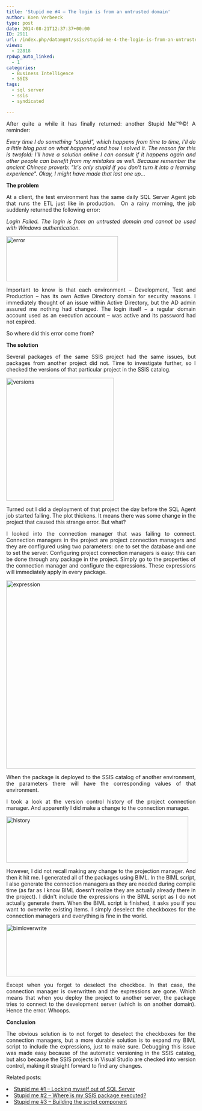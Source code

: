 ```yaml
---
title: 'Stupid me #4 – The login is from an untrusted domain'
author: Koen Verbeeck
type: post
date: 2014-08-21T12:37:37+00:00
ID: 2911
url: /index.php/datamgmt/ssis/stupid-me-4-the-login-is-from-an-untrusted-domain/
views:
  - 22818
rp4wp_auto_linked:
  - 1
categories:
  - Business Intelligence
  - SSIS
tags:
  - sql server
  - ssis
  - syndicated

---
```

<p style="text-align: justify">
  After quite a while it has finally returned: another Stupid Me™®©! A reminder:
</p>

<p style="text-align: justify">
  <em>Every time I do something "stupid", which happens from time to time, I'll do a little blog post on what happened and how I solved it. The reason for this is twofold: I'll have a solution online I can consult if it happens again and other people can benefit from my mistakes as well. Because remember the ancient Chinese proverb</em>: <em>"It's only stupid if you don't turn it into a learning experience". </em><em>Okay, I might have made that last one up...</em>
</p>

<p style="text-align: justify">
  <strong>The problem</strong>
</p>

<p style="text-align: justify">
  At a client, the test environment has the same daily SQL Server Agent job that runs the ETL just like in production.  On a rainy morning, the job suddenly returned the following error:
</p>

<p style="text-align: justify">
  <em>Login Failed. The login is from an untrusted domain and cannot be used with Windows authentication.</em>
</p>

<p style="text-align: justify">
  <a href="https://lessthandot.z19.web.core.windows.net/wp-content/uploads/2014/08/error.png"><img class="alignnone size-full wp-image-2913" src="https://lessthandot.z19.web.core.windows.net/wp-content/uploads/2014/08/error.png" alt="error" width="297" height="120" /></a>
</p>

<p style="text-align: justify">
  Important to know is that each environment – Development, Test and Production – has its own Active Directory domain for security reasons. I immediately thought of an issue within Active Directory, but the AD admin assured me nothing had changed. The login itself – a regular domain account used as an execution account – was active and its password had not expired.
</p>

<p style="text-align: justify">
  So where did this error come from?
</p>

<p style="text-align: justify">
  <strong>The solution</strong>
</p>

<p style="text-align: justify">
  Several packages of the same SSIS project had the same issues, but packages from another project did not. Time to investigate further, so I checked the versions of that particular project in the SSIS catalog.
</p>

<p style="text-align: justify">
  <a href="https://lessthandot.z19.web.core.windows.net/wp-content/uploads/2014/08/versions.png"><img class="alignnone size-full wp-image-2916" src="https://lessthandot.z19.web.core.windows.net/wp-content/uploads/2014/08/versions.png" alt="versions" width="286" height="327" srcset="https://lessthandot.z19.web.core.windows.net/wp-content/uploads/2014/08/versions.png 286w, https://lessthandot.z19.web.core.windows.net/wp-content/uploads/2014/08/versions-262x300.png 262w" sizes="(max-width: 286px) 100vw, 286px" /></a>
</p>

<p style="text-align: justify">
  Turned out I did a deployment of that project the day before the SQL Agent job started failing. The plot thickens. It means there was some change in the project that caused this strange error. But what?
</p>

<p style="text-align: justify">
  I looked into the connection manager that was failing to connect. Connection managers in the project are project connection managers and they are configured using two parameters: one to set the database and one to set the server. Configuring project connection managers is easy: this can be done through any package in the project. Simply go to the properties of the connection manager and configure the expressions. These expressions will immediately apply in every package.
</p>

<p style="text-align: justify">
  <a href="https://lessthandot.z19.web.core.windows.net/wp-content/uploads/2014/08/expression.png"><img class="alignnone size-full wp-image-2914" src="https://lessthandot.z19.web.core.windows.net/wp-content/uploads/2014/08/expression.png" alt="expression" width="568" height="501" srcset="https://lessthandot.z19.web.core.windows.net/wp-content/uploads/2014/08/expression.png 568w, https://lessthandot.z19.web.core.windows.net/wp-content/uploads/2014/08/expression-300x264.png 300w" sizes="(max-width: 568px) 100vw, 568px" /></a>
</p>

<p style="text-align: justify">
  When the package is deployed to the SSIS catalog of another environment, the parameters there will have the corresponding values of that environment.
</p>

<p style="text-align: justify">
  I took a look at the version control history of the project connection manager. And apparently I did make a change to the connection manager.
</p>

<p style="text-align: justify">
  <a href="https://lessthandot.z19.web.core.windows.net/wp-content/uploads/2014/08/history.png"><img class="alignnone size-full wp-image-2915" src="https://lessthandot.z19.web.core.windows.net/wp-content/uploads/2014/08/history.png" alt="history" width="484" height="123" srcset="https://lessthandot.z19.web.core.windows.net/wp-content/uploads/2014/08/history.png 484w, https://lessthandot.z19.web.core.windows.net/wp-content/uploads/2014/08/history-300x76.png 300w" sizes="(max-width: 484px) 100vw, 484px" /></a>
</p>

<p style="text-align: justify">
  However, I did not recall making any change to the projection manager. And then it hit me. I generated all of the packages using BIML. In the BIML script, I also generate the connection managers as they are needed during compile time (as far as I know BIML doesn't realize they are actually already there in the project). I didn't include the expressions in the BIML script as I do not actually generate them. When the BIML script is finished, it asks you if you want to overwrite existing items. I simply deselect the checkboxes for the connection managers and everything is fine in the world.
</p>

<p style="text-align: justify">
  <a href="https://lessthandot.z19.web.core.windows.net/wp-content/uploads/2014/08/bimloverwrite.png"><img class="alignnone size-full wp-image-2917" src="https://lessthandot.z19.web.core.windows.net/wp-content/uploads/2014/08/bimloverwrite.png" alt="bimloverwrite" width="652" height="139" srcset="https://lessthandot.z19.web.core.windows.net/wp-content/uploads/2014/08/bimloverwrite.png 652w, https://lessthandot.z19.web.core.windows.net/wp-content/uploads/2014/08/bimloverwrite-300x63.png 300w" sizes="(max-width: 652px) 100vw, 652px" /></a>
</p>

<p style="text-align: justify">
  Except when you forget to deselect the checkbox. In that case, the connection manager is overwritten and the expressions are gone. Which means that when you deploy the project to another server, the package tries to connect to the development server (which is on another domain). Hence the error. Whoops.
</p>

<p style="text-align: justify">
  <strong>Conclusion</strong>
</p>

<p style="text-align: justify">
  The obvious solution is to not forget to deselect the checkboxes for the connection managers, but a more durable solution is to expand my BIML script to include the expressions, just to make sure. Debugging this issue was made easy because of the automatic versioning in the SSIS catalog, but also because the SSIS projects in Visual Studio are checked into version control, making it straight forward to find any changes.
</p>

<p style="text-align: justify">
  Related posts:
</p>

<li style="text-align: justify">
  <a href="/index.php/datamgmt/dbprogramming/mssqlserver/stupid-me-1-locking-myself/">Stupid me #1 – Locking myself out of SQL Server</a>
</li>
<li style="text-align: justify">
  <a href="/index.php/datamgmt/dbprogramming/mssqlserver/stupid-me-2/">Stupid me #2 – Where is my SSIS package executed?</a>
</li>
<li style="text-align: justify">
  <a href="/index.php/datamgmt/ssis/stupid-me-3-building-the/">Stupid me #3 – Building the script component</a>
</li>